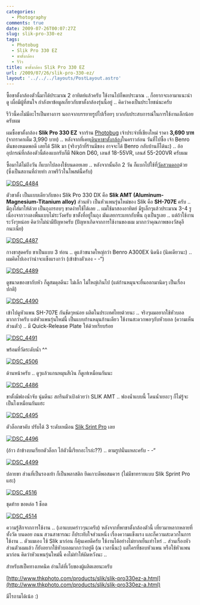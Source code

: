 ```yaml
---
categories:
  - Photography
comments: true
date: 2009-07-26T00:07:27Z
slug: slik-pro-330-ez
tags:
  - Photobug
  - Slik Pro 330 EZ
  - ขาตั้งกล้อง
  - รีวิว
title: ขาตั้งกล้อง Slik Pro 330 EZ
url: /2009/07/26/slik-pro-330-ez/
layout: '../../../layouts/PostLayout.astro'
---
```


ซื้อขาตั้งกล้องตัวนี้มาได้ประมาณ 2 อาทิตย์แล้วครับ ใช้งานไปก็พอประมาณ .. ก็อยากจะเอามาแนะนำดู เผื่อมีผู้ที่สนใจ กำลังหาข้อมูลเกี่ยวกับขาตั้งกล้องรุ่นนี้อยู่ .. คิดว่าคงเป็นประโยชน์นะครับ

รีวิวนี้คงไม่มีอะไรเป็นทางการ นอกจากบรรยายรูปไปเรื่อยๆ บวกกับประสบการณ์ในการใช้งานเล็กน้อยครับผม

ผมซื้อขาตั้งกล้อง **Slik Pro 330 EZ** จากร้าน [Photobug](http://www.photobugonline.com) เจ้าประจำที่เชียงใหม่ ราคา **3,690 บาท** (จากราคาเต็ม 3,990 บาท) .. หลังจากที่เคย[เดินหาขาตั้งกล้อง](https://armno.in.th/20090617/%E0%B9%80%E0%B8%94%E0%B8%B4%E0%B8%99%E0%B8%AB%E0%B8%B2%E0%B8%82%E0%B8%B2%E0%B8%95%E0%B8%B1%E0%B9%89%E0%B8%87%E0%B8%81%E0%B8%A5%E0%B9%89%E0%B8%AD%E0%B8%87)ในคราวก่อน วันที่ไปซื้อ เจ้า Benro ดันของหมดพอดี เลยได้ Slik มา (จริงๆถ้าที่ร้านมีของ อาจจะได้ Benro กลับบ้านก็ได้นะ) .. อ้อ อุปกรณ์ที่กล้องตัวนี้ต้องแบกรับก็มี Nikon D60, เลนส์ 18-55VR, เลนส์ 55-200VR ครับผม

ซื้อมาได้ไม่ถึงวัน ก็แบกไปลองใช้บนดอยเลย .. หลังจากนั้นอีก 2 วัน ก็แบกไปใช้ที่[วัดสวนดอก](https://armno.in.th/20090712/gallery-%E0%B8%A7%E0%B8%B1%E0%B8%94%E0%B8%AA%E0%B8%A7%E0%B8%99%E0%B8%94%E0%B8%AD%E0%B8%81-%E0%B8%88-%E0%B9%80%E0%B8%8A%E0%B8%B5%E0%B8%A2%E0%B8%87%E0%B9%83%E0%B8%AB%E0%B8%A1%E0%B9%88)ด้วย (ซึ่งเป็นสถานที่ถ่ายทำ ภาพรีวิวในโพสต์นี้ครับ)

[![DSC_4484](https://armno.in.th/wp-content/uploads/SlikPro330EZ_1452B/DSC_4484_thumb.jpg)](https://armno.in.th/wp-content/uploads/SlikPro330EZ_1452B/DSC_4484.jpg)

ตัวขาตั้ง เป็นแบบเดียวกับของ Slik Pro 330 DX คือ **Slik AMT (Aluminum-Magnesium-Titanium alloy)** ส่วนหัว เป็นหัวแพนรุ่นใหม่ของ Slik คือ **SH-707E** ครับ .. มีถุงใส่มาให้ด้วย เป็นถุงกรอบๆ ขาดง่ายใช้ได้เลย .. ผมใช้มาสองอาทิตย์ มีรูเล็กๆแล้วประมาณ 3-4 รู เนื่องจากวางลงพื้นแบบไม่ระวังครับ ขาตั้งที่อยู่ในถุง มันเลยกระแทกกับพื้น ถุงเป็นรูเลย .. แต่ถ้าใช้งานระวังๆหน่อย คิดว่าไม่น่ามีปัญหาครับ (ปัญหาเกิดจากการใช้งานของผม มากกว่าคุณภาพของวัสดุอีกนะเนี่ย)

[![DSC_4487](https://armno.in.th/wp-content/uploads/SlikPro330EZ_1452B/DSC_4487_thumb.jpg)](https://armno.in.th/wp-content/uploads/SlikPro330EZ_1452B/DSC_4487.jpg)

กางขาสุดครับ ขาเป็นแบบ 3 ท่อน .. ดูแล้วขนาดใหญ่กว่า Benro A300EX นิดนึง (นิดเดียวนะ) .. ผมคิดไปเองว่าน่าจะแข็งแรงกว่า (เข้าข้างตัวเอง - -“)

[![DSC_4489](https://armno.in.th/wp-content/uploads/SlikPro330EZ_1452B/DSC_4489_thumb.jpg)](https://armno.in.th/wp-content/uploads/SlikPro330EZ_1452B/DSC_4489.jpg)

ดูขนาดของขากับหัว ก็ดูสมดุลดีนะ ไม่เล็ก ไม่ใหญ่เกินไป (แต่ก้านหมุนจะยื่นออกมานิดๆ เป็นเรื่องปกติ)

[![DSC_4490](https://armno.in.th/wp-content/uploads/SlikPro330EZ_1452B/DSC_4490_thumb.jpg)](https://armno.in.th/wp-content/uploads/SlikPro330EZ_1452B/DSC_4490.jpg)

เข้าไปดูหัวแพน SH-707E กันชัดๆหน่อย ผลิตในประเทศไทยด้วยนะ .. จริงๆผมอยากใช้หัวบอลมากกว่าครับ แต่หัวแพนรุ่นใหม่นี้ เป็นแบบก้านหมุนก้านเดียว ใช้งานสะดวกพอๆกับหัวบอล (ความเห็นส่วนตัว) .. มี Quick-Release Plate ให้ด้วยเรียบร้อย

[![DSC_4491](https://armno.in.th/wp-content/uploads/SlikPro330EZ_1452B/DSC_4491_thumb.jpg)](https://armno.in.th/wp-content/uploads/SlikPro330EZ_1452B/DSC_4491.jpg)

พร้อมที่วัดระดับน้ำ ^^

[![DSC_4506](https://armno.in.th/wp-content/uploads/SlikPro330EZ_1452B/DSC_4506_thumb.jpg)](https://armno.in.th/wp-content/uploads/SlikPro330EZ_1452B/DSC_4506.jpg)

ด้านหน้าครับ .. ดูๆแล้วแกนหมุนสีเงิน ก็ดูเท่เหมือนกันนะ

[![DSC_4486](https://armno.in.th/wp-content/uploads/SlikPro330EZ_1452B/DSC_4486_thumb.jpg)](https://armno.in.th/wp-content/uploads/SlikPro330EZ_1452B/DSC_4486.jpg)

ขาตั้งมีฟองน้ำจับ นุ่มดีนะ สกรีนตัวเป้งด้วยว่า SLIK AMT .. ฟองน้ำแบบนี้ โดนน้ำเยอะๆ ก็ไม่รู้จะเป็นไงเหมือนกันแฮะ

[![DSC_4495](https://armno.in.th/wp-content/uploads/SlikPro330EZ_1452B/DSC_4495_thumb.jpg)](https://armno.in.th/wp-content/uploads/SlikPro330EZ_1452B/DSC_4495.jpg)

ตัวล็อกขาคับ ปรับได้ 3 ระดับเหมือน [Slik Srint Pro](https://armno.in.th/20081130/%E0%B8%9E%E0%B8%A3%E0%B8%B5%E0%B8%A7%E0%B8%B4%E0%B8%A7%E0%B8%82%E0%B8%B2%E0%B8%95%E0%B8%B1%E0%B9%89%E0%B8%87%E0%B8%81%E0%B8%A5%E0%B9%89%E0%B8%AD%E0%B8%87-slik-sprint-pro-gm) เลย

[![DSC_4496](https://armno.in.th/wp-content/uploads/SlikPro330EZ_1452B/DSC_4496_thumb.jpg)](https://armno.in.th/wp-content/uploads/SlikPro330EZ_1452B/DSC_4496.jpg)

(อ้าว ถ้าข้างบนเรียกตัวล็อก ไอ้ตัวนี้เรียกอะไรล่ะ??) .. ตามรูปนั่นแหละครับ - -“

[![DSC_4499](https://armno.in.th/wp-content/uploads/SlikPro330EZ_1452B/DSC_4499_thumb.jpg)](https://armno.in.th/wp-content/uploads/SlikPro330EZ_1452B/DSC_4499.jpg)

ปลายขา ส่วนที่เป็นรองเท้า ก็เป็นพลาสติก ยึดเกาะดีพอสมควร (ไม่มีขาทรายแบบ Slik Sprint Pro แฮะ)

[![DSC_4516](https://armno.in.th/wp-content/uploads/SlikPro330EZ_1452B/DSC_4516_thumb.jpg)](https://armno.in.th/wp-content/uploads/SlikPro330EZ_1452B/DSC_4516.jpg)

ชุดท้าย ขอหล่อ 1 ช็อต

[![DSC_4514](https://armno.in.th/wp-content/uploads/SlikPro330EZ_1452B/DSC_4514_thumb.jpg)](https://armno.in.th/wp-content/uploads/SlikPro330EZ_1452B/DSC_4514.jpg)

ความรู้สึกจากการใช้งาน .. (เอาแบบคร่าวๆนะครับ) หลังจากที่พาขาตั้งกล้องตัวนี้ เที่ยวมาหลากหลายที่ ทั้งวัด บนดอย ถนน สวนสาธารณะ ก็ประทับใจส่วนหนึ่ง เรื่องความแข็งแรง และก็ความสะดวกในการใช้งาน .. ตัวผมเอง ใช้ Slik มาก่อน ก็คุ้นเคยดีครับ ใช้งานได้อย่างไม่ยากเย็นเท่าไหร่ .. ส่วนเรื่องหัว ส่วนตัวผมแล้ว ก็ยังอยากใช้หัวบอลมากกว่าอยู่ดี (ณ เวลานี้นะ) แต่ใครที่ชอบหัวแพน หรือใช้หัวแพนมาก่อน คิดว่าหัวแพนรุ่นใหม่นี้ คงไม่ทำให้ผิดหวังนะ ..

สำหรับสเป็คทางเทคนิค อ่านได้ที่เว็บของผู้ผลิตเลยนะครับ

[http://www.thkphoto.com/products/slik/slik-pro330ez-a.html](http://www.thkphoto.com/products/slik/slik-pro330ez-a.html)

มีไรถามได้เน้อ :)
